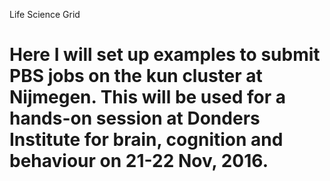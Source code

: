Life Science Grid

# Here I will set up examples to submit PBS jobs on the kun cluster at Nijmegen. This will be used for a hands-on session at Donders Institute for brain, cognition and behaviour on 21-22 Nov, 2016.
